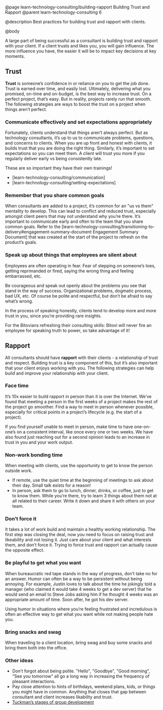 @page learn-technology-consulting/building-rapport Building Trust and Rapport
@parent learn-technology-consulting 6

@description Best practices for building trust and rapport with clients.

@body

A large part of being successful as a consultant is building trust and rapport with your client. If a client trusts and likes you, you will gain influence. The more influence you have, the easier it will be to impact key decisions at key moments.

## Trust

**Trust** is someone’s confidence in or reliance on you to get the job done. Trust is earned over time, and easily lost. Ultimately, delivering what you promised, on-time and on-budget, is the best way to increase trust. On a perfect project, that’s easy. But in reality, projects rarely run that smooth. The following strategies are ways to boost the trust on a project when things aren’t perfect.

### Communicate effectively and set expectations appropriately

Fortunately, clients understand that things aren’t always perfect. But as technology consultants, it’s up to us to communicate problems, questions, and concerns to clients. When you are up front and honest with clients, it builds trust that you are doing the right thing. Similarly, it’s important to set expectations so you can meet them. A client will trust you more if you regularly deliver early vs being consistently late.

These are so important they have their own trainings!

- [learn-technology-consulting/communication]
- [learn-technology-consulting/setting-expectations]

### Remember that you share common goals

When consultants are added to a project, it’s common for an "us vs them" mentality to develop. This can lead to conflict and reduced trust, especially amongst client peers that may not understand why you’re there. It’s important to communicate early and often to the team that you share common goals. Refer to the [learn-technology-consulting/transitioning-to-delivery#engagement-summary-document Engagement Summary Document] that was created at the start of the project to refresh on the product’s goals.

### Speak up about things that employees are silent about

Employees are often operating in fear. Fear of stepping on someone’s toes, getting reprimanded or fired, saying the wrong thing and feeling embarrassed, etc.

Be courageous and speak out openly about the problems you see that stand in the way of success. Organizational problems, dogmatic process, bad UX, etc. Of course be polite and respectful, but don’t be afraid to say what’s wrong.

In the process of speaking honestly, clients tend to develop more and more trust in you, since you’re providing rare insights.

For the Bitovians refreshing their consulting skills: Bitovi will never fire an employee for speaking truth to power, so take advantage of it!

## Rapport

All consultants should have **rapport** with their clients - a relationship of trust and respect. Building trust is a key component of this, but it’s also important that your client enjoys working with you. The following strategies can help build and improve your relationship with your client.

### Face time

It’s 10x easier to build rapport in person than it is over the Internet. We’ve found that meeting a person in the first weeks of a project makes the rest of the project go smoother. Find a way to meet in person whenever possible, especially for critical points in a project’s lifecycle (e.g. the start of a project).

If you find yourself unable to meet in person, make time to have one-on-one’s on a consistent interval, like once every one or two weeks. We have also found just reaching out for a second opinion leads to an increase in trust in you and your work output.

### Non-work bonding time

When meeting with clients, use the opportunity to get to know the person outside work.

- If remote, use the quiet time at the beginning of meetings to ask about their day. Small talk exists for a reason!
- In person, ask them to go to lunch, dinner, drinks, or coffee, just to get to know them. While you’re there, try to learn 3 things about them not at all related to their career. Write it down and share it with others on your team.

### Don’t force it

It takes a lot of work build and maintain a healthy working relationship. The first step was closing the deal, now you need to focus on raising trust and likeability and not losing it. Just care about your client and what interests them, and don’t force it. Trying to force trust and rapport can actually cause the opposite effect.

### Be playful to get what you want

When bureaucratic red tape stands in the way of progress, don’t take no for an answer. Humor can often be a way to be persistent without being annoying. For example, Justin loves to talk about the time he jokingly told a manager (who claimed it would take 4 weeks to get a dev server) that he would send an email to Steve Jobs asking him if he thought 4 weeks was an appropriate amount of time. Soon after, he got his dev server.

Using humor in situations where you’re feeling frustrated and incredulous is often an effective way to get what you want while not making people hate you.

### Bring snacks and swag

When traveling to a client location, bring swag and buy some snacks and bring them both into the office.

### Other ideas

- Don’t forgot about being polite. "Hello", "Goodbye", "Good morning", "See you tomorrow" all go a long way in increasing the frequency of pleasant interactions.
- Pay close attention to hints of birthdays, weekend plans, kids, or things you might have in common. Anything that closes that gap between consultant and client increases likability and trust.
- [Tuckman’s stages of group development](https://en.wikipedia.org/wiki/Tuckman%27s_stages_of_group_development)
